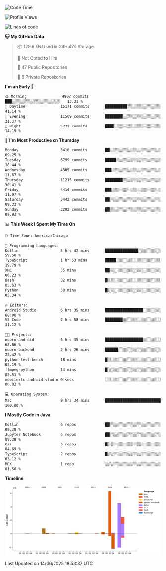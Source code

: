 <!--START_SECTION:waka-->
![Code Time](http://img.shields.io/badge/Code%20Time-1%2C306%20hrs%203%20mins-blue)

![Profile Views](http://img.shields.io/badge/Profile%20Views-0-blue)

![Lines of code](https://img.shields.io/badge/From%20Hello%20World%20I%27ve%20Written-15.0%20million%20lines%20of%20code-blue)

**🐱 My GitHub Data** 

> 📦 129.6 kB Used in GitHub's Storage 
 > 
> 🚫 Not Opted to Hire
 > 
> 📜 47 Public Repositories 
 > 
> 🔑 6 Private Repositories 
 > 
**I'm an Early 🐤** 

```text
🌞 Morning                4907 commits        ███░░░░░░░░░░░░░░░░░░░░░░   13.31 % 
🌆 Daytime                15171 commits       ██████████░░░░░░░░░░░░░░░   41.14 % 
🌃 Evening                11569 commits       ████████░░░░░░░░░░░░░░░░░   31.37 % 
🌙 Night                  5232 commits        ████░░░░░░░░░░░░░░░░░░░░░   14.19 % 
```
📅 **I'm Most Productive on Thursday** 

```text
Monday                   3410 commits        ██░░░░░░░░░░░░░░░░░░░░░░░   09.25 % 
Tuesday                  6799 commits        █████░░░░░░░░░░░░░░░░░░░░   18.44 % 
Wednesday                4305 commits        ███░░░░░░░░░░░░░░░░░░░░░░   11.67 % 
Thursday                 11215 commits       ████████░░░░░░░░░░░░░░░░░   30.41 % 
Friday                   4416 commits        ███░░░░░░░░░░░░░░░░░░░░░░   11.97 % 
Saturday                 3442 commits        ██░░░░░░░░░░░░░░░░░░░░░░░   09.33 % 
Sunday                   3292 commits        ██░░░░░░░░░░░░░░░░░░░░░░░   08.93 % 
```


📊 **This Week I Spent My Time On** 

```text
🕑︎ Time Zone: America/Chicago

💬 Programming Languages: 
Kotlin                   5 hrs 42 mins       ███████████████░░░░░░░░░░   59.50 % 
TypeScript               1 hr 53 mins        █████░░░░░░░░░░░░░░░░░░░░   19.79 % 
XML                      35 mins             ██░░░░░░░░░░░░░░░░░░░░░░░   06.23 % 
Bash                     32 mins             █░░░░░░░░░░░░░░░░░░░░░░░░   05.63 % 
Python                   30 mins             █░░░░░░░░░░░░░░░░░░░░░░░░   05.34 % 

🔥 Editors: 
Android Studio           6 hrs 35 mins       █████████████████░░░░░░░░   68.88 % 
VS Code                  2 hrs 58 mins       ████████░░░░░░░░░░░░░░░░░   31.12 % 

🐱‍💻 Projects: 
nooro-android            6 hrs 35 mins       █████████████████░░░░░░░░   68.86 % 
nooro-backend            2 hrs 26 mins       ██████░░░░░░░░░░░░░░░░░░░   25.42 % 
python-test-bench        18 mins             █░░░░░░░░░░░░░░░░░░░░░░░░   03.19 % 
ffmpeg-python            14 mins             █░░░░░░░░░░░░░░░░░░░░░░░░   02.51 % 
mobilertc-android-studio 0 secs              ░░░░░░░░░░░░░░░░░░░░░░░░░   00.02 % 

💻 Operating System: 
Mac                      9 hrs 34 mins       █████████████████████████   100.00 % 
```

**I Mostly Code in Java** 

```text
Kotlin                   6 repos             ██░░░░░░░░░░░░░░░░░░░░░░░   09.38 % 
Jupyter Notebook         6 repos             ██░░░░░░░░░░░░░░░░░░░░░░░   09.38 % 
C++                      3 repos             █░░░░░░░░░░░░░░░░░░░░░░░░   04.69 % 
TypeScript               2 repos             █░░░░░░░░░░░░░░░░░░░░░░░░   03.12 % 
MDX                      1 repo              ░░░░░░░░░░░░░░░░░░░░░░░░░   01.56 % 
```



**Timeline**

![Lines of Code chart](https://raw.githubusercontent.com/phanijsp/phanijsp/main/assets/bar_graph.png)


 Last Updated on 14/06/2025 18:53:37 UTC
<!--END_SECTION:waka-->

